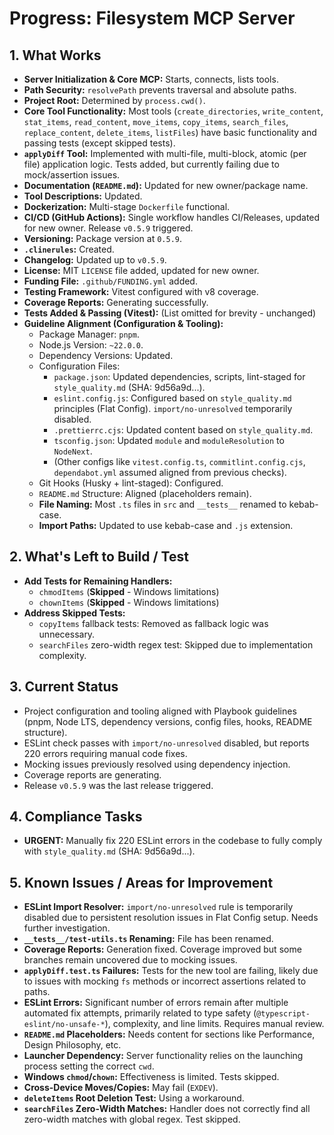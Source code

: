 <!-- Version: 4.32 | Last Updated: 2025-07-04 | Updated By: Sylph -->

# Progress: Filesystem MCP Server

## 1. What Works

- **Server Initialization & Core MCP:** Starts, connects, lists tools.
- **Path Security:** `resolvePath` prevents traversal and absolute paths.
- **Project Root:** Determined by `process.cwd()`.
- **Core Tool Functionality:** Most tools (`create_directories`, `write_content`, `stat_items`, `read_content`, `move_items`, `copy_items`, `search_files`, `replace_content`, `delete_items`, `listFiles`) have basic functionality and passing tests (except skipped tests).
- **`applyDiff` Tool:** Implemented with multi-file, multi-block, atomic (per file) application logic. Tests added, but currently failing due to mock/assertion issues.
- **Documentation (`README.md`):** Updated for new owner/package name.
- **Tool Descriptions:** Updated.
- **Dockerization:** Multi-stage `Dockerfile` functional.
- **CI/CD (GitHub Actions):** Single workflow handles CI/Releases, updated for new owner. Release `v0.5.9` triggered.
- **Versioning:** Package version at `0.5.9`.
- **`.clinerules`:** Created.
- **Changelog:** Updated up to `v0.5.9`.
- **License:** MIT `LICENSE` file added, updated for new owner.
- **Funding File:** `.github/FUNDING.yml` added.
- **Testing Framework:** Vitest configured with v8 coverage.
- **Coverage Reports:** Generating successfully.
- **Tests Added & Passing (Vitest):** (List omitted for brevity - unchanged)
- **Guideline Alignment (Configuration & Tooling):**
  - Package Manager: `pnpm`.
  - Node.js Version: `~22.0.0`.
  - Dependency Versions: Updated.
  - Configuration Files:
    - `package.json`: Updated dependencies, scripts, lint-staged for `style_quality.md` (SHA: 9d56a9d...).
    - `eslint.config.js`: Configured based on `style_quality.md` principles (Flat Config). `import/no-unresolved` temporarily disabled.
    - `.prettierrc.cjs`: Updated content based on `style_quality.md`.
    - `tsconfig.json`: Updated `module` and `moduleResolution` to `NodeNext`.
    - (Other configs like `vitest.config.ts`, `commitlint.config.cjs`, `dependabot.yml` assumed aligned from previous checks).
  - Git Hooks (Husky + lint-staged): Configured.
  - `README.md` Structure: Aligned (placeholders remain).
  - **File Naming:** Most `.ts` files in `src` and `__tests__` renamed to kebab-case.
  - **Import Paths:** Updated to use kebab-case and `.js` extension.

## 2. What's Left to Build / Test

- **Add Tests for Remaining Handlers:**
  - `chmodItems` (**Skipped** - Windows limitations)
  - `chownItems` (**Skipped** - Windows limitations)
- **Address Skipped Tests:**
  - `copyItems` fallback tests: Removed as fallback logic was unnecessary.
  - `searchFiles` zero-width regex test: Skipped due to implementation complexity.

## 3. Current Status

- Project configuration and tooling aligned with Playbook guidelines (pnpm, Node LTS, dependency versions, config files, hooks, README structure).
- ESLint check passes with `import/no-unresolved` disabled, but reports 220 errors requiring manual code fixes.
- Mocking issues previously resolved using dependency injection.
- Coverage reports are generating.
- Release `v0.5.9` was the last release triggered.

## 4. Compliance Tasks
- **URGENT:** Manually fix 220 ESLint errors in the codebase to fully comply with `style_quality.md` (SHA: 9d56a9d...).

## 5. Known Issues / Areas for Improvement

- **ESLint Import Resolver:** `import/no-unresolved` rule is temporarily disabled due to persistent resolution issues in Flat Config setup. Needs further investigation.
- **`__tests__/test-utils.ts` Renaming:** File has been renamed.
- **Coverage Reports:** Generation fixed. Coverage improved but some branches remain uncovered due to mocking issues.
- **`applyDiff.test.ts` Failures:** Tests for the new tool are failing, likely due to issues with mocking `fs` methods or incorrect assertions related to paths.
- **ESLint Errors:** Significant number of errors remain after multiple automated fix attempts, primarily related to type safety (`@typescript-eslint/no-unsafe-*`), complexity, and line limits. Requires manual review.
- **`README.md` Placeholders:** Needs content for sections like Performance, Design Philosophy, etc.
- **Launcher Dependency:** Server functionality relies on the launching process setting the correct `cwd`.
- **Windows `chmod`/`chown`:** Effectiveness is limited. Tests skipped.
- **Cross-Device Moves/Copies:** May fail (`EXDEV`).
- **`deleteItems` Root Deletion Test:** Using a workaround.
- **`searchFiles` Zero-Width Matches:** Handler does not correctly find all zero-width matches with global regex. Test skipped.
